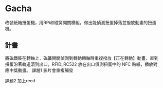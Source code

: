 # Gacha
改裝紙箱扭蛋機，用RPi和磁簧開關模組，做出能偵測扭蛋掉落並撥放動畫的扭蛋機。

## 計畫
將磁鐵裝在轉軸上，磁簧開關偵測到轉動轉軸時重複撥放【正在轉動】動畫，直到扭蛋沿著軌道滾到出口，RFID_RC522 放在出口偵測扭蛋中的 NFC 貼紙，播放對應中獎動畫。
課題1 
影片會重複觸發

課題2 
加上reed